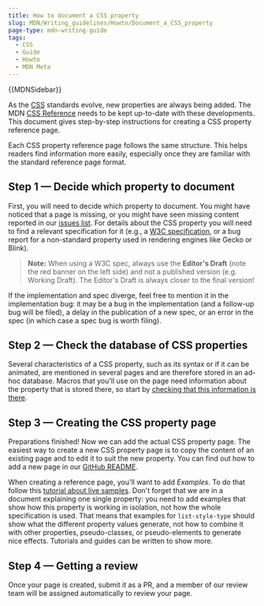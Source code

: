 ```yaml
---
title: How to document a CSS property
slug: MDN/Writing_guidelines/Howto/Document_a_CSS_property
page-type: mdn-writing-guide
tags:
  - CSS
  - Guide
  - Howto
  - MDN Meta
---
```

{{MDNSidebar}}

As the [CSS](/en-US/docs/Web/CSS) standards evolve, new properties are always being added. The MDN [CSS Reference](/en-US/docs/Web/CSS/Reference) needs to be kept up-to-date with these developments. This document gives step-by-step instructions for creating a CSS property reference page.

Each CSS property reference page follows the same structure. This helps readers find information more easily, especially once they are familiar with the standard reference page format.

## Step 1 — Decide which property to document

First, you will need to decide which property to document. You might have noticed that a page is missing, or you might have seen missing content reported in our [issues list](https://github.com/mdn/content/issues). For details about the CSS property you will need to find a relevant specification for it (e.g., a [W3C specification](https://www.w3.org/Style/CSS/), or a bug report for a non-standard property used in rendering engines like Gecko or Blink).

> **Note:** When using a W3C spec, always use the **Editor's Draft** (note the red banner on the left side) and not a published version (e.g. Working Draft). The Editor's Draft is always closer to the final version!

If the implementation and spec diverge, feel free to mention it in the implementation bug: it may be a bug in the implementation (and a follow-up bug will be filed), a delay in the publication of a new spec, or an error in the spec (in which case a spec bug is worth filing).

## Step 2 — Check the database of CSS properties

Several characteristics of a CSS property, such as its syntax or if it can be animated, are mentioned in several pages and are therefore stored in an ad-hoc database. Macros that you'll use on the page need information about the property that is stored there, so start by [checking that this information is there](/en-US/docs/MDN/Contribute/Howto/Update_the_CSS_JSON_DB).

## Step 3 — Creating the CSS property page

Preparations finished! Now we can add the actual CSS property page. The easiest way to create a new CSS property page is to copy the content of an existing page and to edit it to suit the new property. You can find out how to add a new page in our [GitHub README](https://github.com/mdn/content#adding-a-new-document).

When creating a reference page, you'll want to add _Examples_. To do that follow this [tutorial about live samples](/en-US/docs/MDN/Structures/Live_samples). Don't forget that we are in a document explaining one single property: you need to add examples that show how this property is working in isolation, not how the whole specification is used. That means that examples for `list-style-type` should show what the different property values generate, not how to combine it with other properties, pseudo-classes, or pseudo-elements to generate nice effects. Tutorials and guides can be written to show more.

## Step 4 — Getting a review

Once your page is created, submit it as a PR, and a member of our review team will be assigned automatically to review your page.

